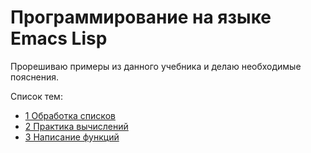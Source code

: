 # Программирование на языке Emacs Lisp

Прорешиваю примеры из данного учебника и делаю необходимые пояснения.

Список тем:
* [1 Обработка списков](ch1/README.md)
* [2 Практика вычислений](ch2.el)
* [3 Написание функций](ch3/README.md)